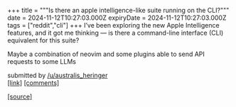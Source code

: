 +++
title = """Is there an apple intelligence-like suite running on the CLI?"""
date = 2024-11-12T10:27:03.000Z
expiryDate = 2024-11-12T10:27:03.000Z
tags = ["reddit","cli"]
+++
I’ve been exploring the new Apple Intelligence features, and it got me thinking — is there a command-line interface (CLI) equivalent for this suite?

Maybe a combination of neovim and some plugins able to send API requests to some LLMs

submitted by [/u/australis\_heringer](https://www.reddit.com/user/australis_heringer)  
[\[link\]](https://www.reddit.com/r/commandline/comments/1gphq4w/is_there_an_apple_intelligencelike_suite_running/) [\[comments\]](https://www.reddit.com/r/commandline/comments/1gphq4w/is_there_an_apple_intelligencelike_suite_running/)

[[source]](https://www.reddit.com/r/commandline/comments/1gphq4w/is_there_an_apple_intelligencelike_suite_running/)
